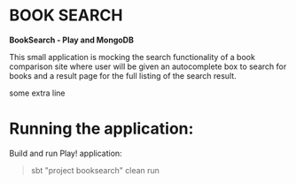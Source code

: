 BOOK SEARCH
===========

**BookSearch - Play and MongoDB**

This small application is mocking the search functionality of a book comparison site where user will be given an autocomplete box to search for books and a result page for the full listing of the search result.

some extra line

Running the application:
========================
Build and run Play! application:
> sbt "project booksearch" clean run
